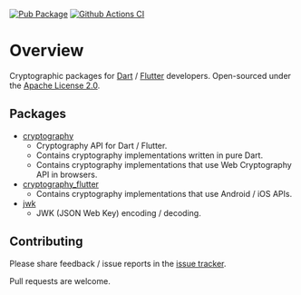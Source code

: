[![Pub Package](https://img.shields.io/pub/v/cryptography.svg)](https://pub.dev/packages/cryptography)
[![Github Actions CI](https://github.com/dint-dev/cryptography/workflows/Dart%20CI/badge.svg)](https://github.com/dint-dev/cryptography/actions?query=workflow%3A%22Dart+CI%22)

# Overview

Cryptographic packages for [Dart](https://dart.dev) / [Flutter](https://flutter.dev) developers.
Open-sourced under the [Apache License 2.0](LICENSE).

## Packages
  * [cryptography](cryptography)
    * Cryptography API for Dart / Flutter.
    * Contains cryptography implementations written in pure Dart.
    * Contains cryptography implementations that use Web Cryptography API in browsers.
  * [cryptography_flutter](cryptography_flutter)
    * Contains cryptography implementations that use Android / iOS APIs.
  * [jwk](jwk)
    * JWK (JSON Web Key) encoding / decoding.

## Contributing
Please share feedback / issue reports in the
[issue tracker](https://github.com/dint-dev/cryptography/issues).

Pull requests are welcome.